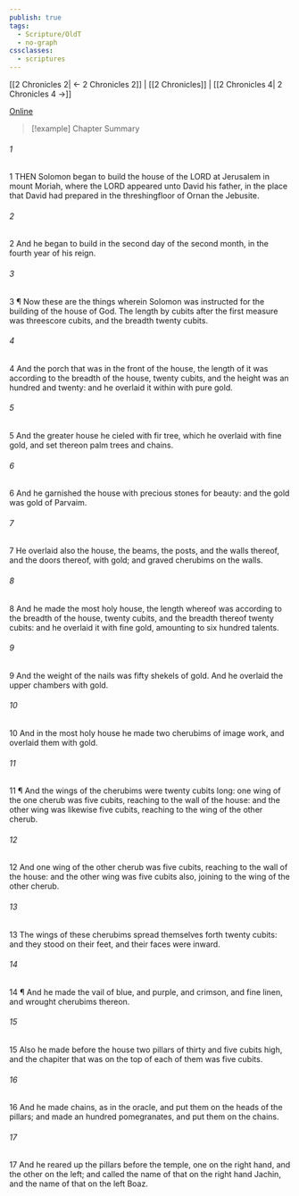```yaml
---
publish: true
tags:
  - Scripture/OldT
  - no-graph
cssclasses:
  - scriptures
---
```

[[2 Chronicles 2| ← 2 Chronicles 2]] | [[2 Chronicles]] | [[2 Chronicles 4| 2 Chronicles 4 →]]

[Online](https://churchofjesuschrist.org/study/scriptures/ot/2-chr/3?lang=eng)

>[!example] Chapter Summary
>
###### 1
1 THEN Solomon began to build the house of the LORD at Jerusalem in mount Moriah, where the LORD appeared unto David his father, in the place that David had prepared in the threshingfloor of Ornan the Jebusite.
###### 2
2 And he began to build in the second day of the second month, in the fourth year of his reign.
###### 3
3 ¶ Now these are the things wherein Solomon was instructed for the building of the house of God.  The length by cubits after the first measure was threescore cubits, and the breadth twenty cubits.
###### 4
4 And the porch that was in the front of the house, the length of it was according to the breadth of the house, twenty cubits, and the height was an hundred and twenty: and he overlaid it within with pure gold.
###### 5
5 And the greater house he cieled with fir tree, which he overlaid with fine gold, and set thereon palm trees and chains.
###### 6
6 And he garnished the house with precious stones for beauty: and the gold was gold of Parvaim.
###### 7
7 He overlaid also the house, the beams, the posts, and the walls thereof, and the doors thereof, with gold; and graved cherubims on the walls.
###### 8
8 And he made the most holy house, the length whereof was according to the breadth of the house, twenty cubits, and the breadth thereof twenty cubits: and he overlaid it with fine gold, amounting to six hundred talents.
###### 9
9 And the weight of the nails was fifty shekels of gold.  And he overlaid the upper chambers with gold.
###### 10
10 And in the most holy house he made two cherubims of image work, and overlaid them with gold.
###### 11
11 ¶ And the wings of the cherubims were twenty cubits long: one wing of the one cherub was five cubits, reaching to the wall of the house: and the other wing was likewise five cubits, reaching to the wing of the other cherub.
###### 12
12 And one wing of the other cherub was five cubits, reaching to the wall of the house: and the other wing was five cubits also, joining to the wing of the other cherub.
###### 13
13 The wings of these cherubims spread themselves forth twenty cubits: and they stood on their feet, and their faces were inward.
###### 14
14 ¶ And he made the vail of blue, and purple, and crimson, and fine linen, and wrought cherubims thereon.
###### 15
15 Also he made before the house two pillars of thirty and five cubits high, and the chapiter that was on the top of each of them was five cubits.
###### 16
16 And he made chains, as in the oracle, and put them on the heads of the pillars; and made an hundred pomegranates, and put them on the chains.
###### 17
17 And he reared up the pillars before the temple, one on the right hand, and the other on the left; and called the name of that on the right hand Jachin, and the name of that on the left Boaz.



